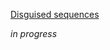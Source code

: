 [Disguised sequences](https://www.codewars.com/kata/56fe17fcc25bf3e19a000292/train/kotlin)

*in progress*